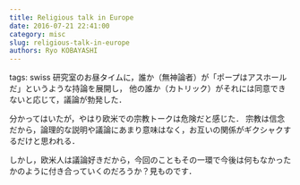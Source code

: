 ```yaml
---
title: Religious talk in Europe
date: 2016-07-21 22:41:00
category: misc
slug: religious-talk-in-europe
authors: Ryo KOBAYASHI
---
```


tags: swiss
研究室のお昼タイムに，誰か（無神論者）が「ポープはアスホールだ」というような持論を展開し，
他の誰か（カトリック）がそれには同意できないと応じて，議論が勃発した．

分かってはいたが，やはり欧米での宗教トークは危険だと感じた．
宗教は信念だから，論理的な説明や議論にあまり意味はなく，お互いの関係がギクシャクするだけと思われる．

しかし，欧米人は議論好きだから，今回のこともその一環で今後は何もなかったかのように付き合っていくのだろうか？見ものです．
